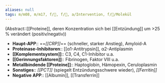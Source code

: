 ```yaml
---
aliases: null
tags: m/m08, m/m17, f/🦠, f/🥼, a/Intervention, f/🧪/Molekül
---
```

(Abstract::[[Proteine]], deren Konzentration sich bei [[Entzündung]] um >25 % verändert (positiv/negativ))
- **Haupt-APP**:: ==*[[CRP]]*== (schneller, starker Anstieg), Amyloid-A
- **Proteinase-Inhibitoren**:: [[α1-Antitrypsin]], α2-Antiplasmin
- **[[Komplementsystem]]**:: C3, C4, C1-Inhibitor u.a.
- **[[Gerinnungsfaktoren]]**:: Fibrinogen, Faktor VIII u.a.
- **Metallbindende [[Proteine]]**:: Haptoglobin, Hämopexin, Ceruloplasmin
- **Sonstiges**:: *[[PCT]]* (spiegelt Entzündungsschwere wieder), *[[Ferritin]]*
- **Negative APP**:: [[Albumin]], [[Transferrin]]